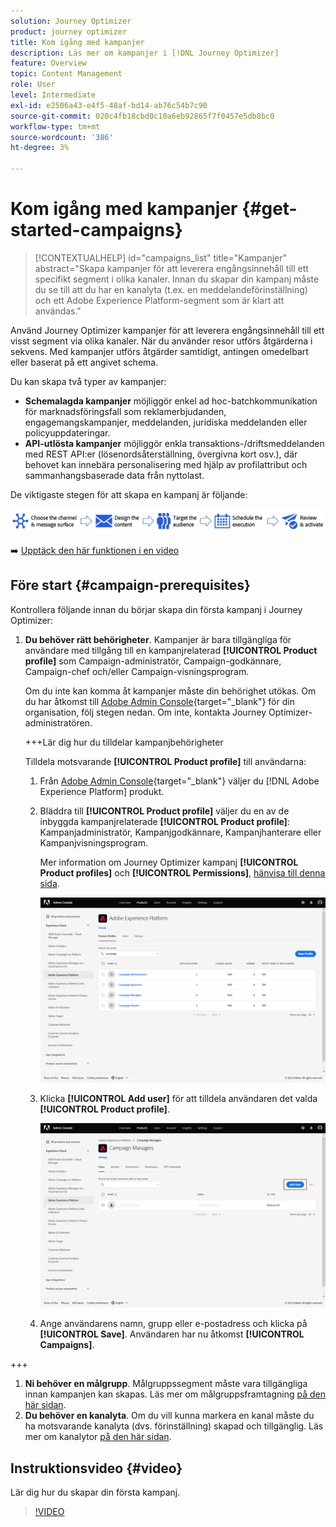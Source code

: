 ```yaml
---
solution: Journey Optimizer
product: journey optimizer
title: Kom igång med kampanjer
description: Läs mer om kampanjer i [!DNL Journey Optimizer]
feature: Overview
topic: Content Management
role: User
level: Intermediate
exl-id: e2506a43-e4f5-48af-bd14-ab76c54b7c90
source-git-commit: 020c4fb18cbd0c10a6eb92865f7f0457e5db8bc0
workflow-type: tm+mt
source-wordcount: '386'
ht-degree: 3%

---
```


# Kom igång med kampanjer {#get-started-campaigns}

>[!CONTEXTUALHELP]
>id="campaigns_list"
>title="Kampanjer"
>abstract="Skapa kampanjer för att leverera engångsinnehåll till ett specifikt segment i olika kanaler. Innan du skapar din kampanj måste du se till att du har en kanalyta (t.ex. en meddelandeförinställning) och ett Adobe Experience Platform-segment som är klart att användas."

Använd Journey Optimizer kampanjer för att leverera engångsinnehåll till ett visst segment via olika kanaler. När du använder resor utförs åtgärderna i sekvens. Med kampanjer utförs åtgärder samtidigt, antingen omedelbart eller baserat på ett angivet schema.

Du kan skapa två typer av kampanjer:

* **Schemalagda kampanjer** möjliggör enkel ad hoc-batchkommunikation för marknadsföringsfall som reklamerbjudanden, engagemangskampanjer, meddelanden, juridiska meddelanden eller policyuppdateringar.
* **API-utlösta kampanjer** möjliggör enkla transaktions-/driftsmeddelanden med REST API:er (lösenordsåterställning, övergivna kort osv.), där behovet kan innebära personalisering med hjälp av profilattribut och sammanhangsbaserade data från nyttolast.

De viktigaste stegen för att skapa en kampanj är följande:

![](assets/create-campaign-process.png)

➡️ [Upptäck den här funktionen i en video](#video)

## Före start {#campaign-prerequisites}

Kontrollera följande innan du börjar skapa din första kampanj i Journey Optimizer:

1. **Du behöver rätt behörigheter**. Kampanjer är bara tillgängliga för användare med tillgång till en kampanjrelaterad **[!UICONTROL Product profile]** som Campaign-administratör, Campaign-godkännare, Campaign-chef och/eller Campaign-visningsprogram.

   Om du inte kan komma åt kampanjer måste din behörighet utökas. Om du har åtkomst till [Adobe Admin Console](https://adminconsole.adobe.com/){target=&quot;_blank&quot;} för din organisation, följ stegen nedan. Om inte, kontakta Journey Optimizer-administratören.

   +++Lär dig hur du tilldelar kampanjbehörigheter

   Tilldela motsvarande **[!UICONTROL Product profile]** till användarna:

   1. Från [Adobe Admin Console](https://adminconsole.adobe.com/){target=&quot;_blank&quot;} väljer du [!DNL Adobe Experience Platform] produkt.

   1. Bläddra till **[!UICONTROL Product profile]** väljer du en av de inbyggda kampanjrelaterade **[!UICONTROL Product profile]**: Kampanjadministratör, Kampanjgodkännare, Kampanjhanterare eller Kampanjvisningsprogram.

      Mer information om Journey Optimizer kampanj **[!UICONTROL Product profiles]** och **[!UICONTROL Permissions]**, [hänvisa till denna sida](../administration/ootb-product-profiles.md).

      ![](assets/do-not-localize/admin_1.png)

   1. Klicka **[!UICONTROL Add user]** för att tilldela användaren det valda **[!UICONTROL Product profile]**.

      ![](assets/do-not-localize/admin_2.png)

   1. Ange användarens namn, grupp eller e-postadress och klicka på **[!UICONTROL Save]**.
   Användaren har nu åtkomst **[!UICONTROL Campaigns]**.

+++

1. **Ni behöver en målgrupp**. Målgruppssegment måste vara tillgängliga innan kampanjen kan skapas. Läs mer om målgruppsframtagning [på den här sidan](../segment/about-segments.md).
1. **Du behöver en kanalyta**. Om du vill kunna markera en kanal måste du ha motsvarande kanalyta (dvs. förinställning) skapad och tillgänglig. Läs mer om kanalytor [på den här sidan](../configuration/channel-surfaces.md).

## Instruktionsvideo {#video}

Lär dig hur du skapar din första kampanj.

>[!VIDEO](https://video.tv.adobe.com/v/346680?quality=12)
